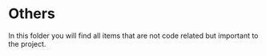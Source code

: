 # Others

In this folder you will find all items that are not code related but important to the project.